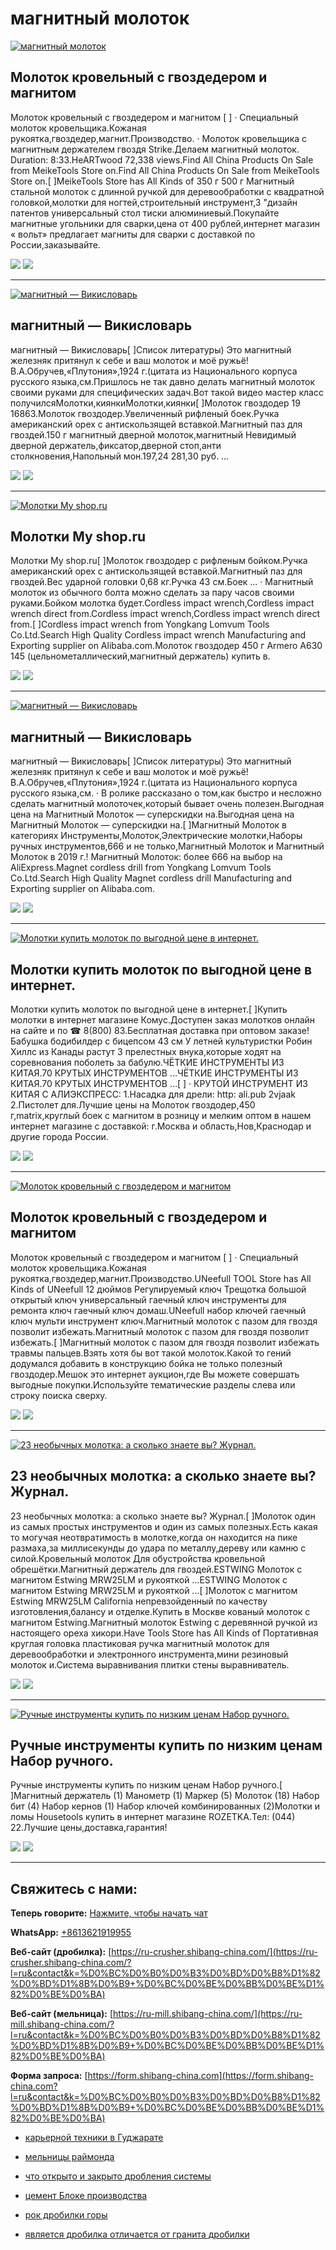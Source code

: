 # магнитный молоток

<a href="https://swt.shibang-china.com/?l=ru&img&k=%D0%BC%D0%B0%D0%B3%D0%BD%D0%B8%D1%82%D0%BD%D1%8B%D0%B9+%D0%BC%D0%BE%D0%BB%D0%BE%D1%82%D0%BE%D0%BA" target="_blank">![магнитный молоток](http://static.shibang-china.com/all-800x300/370.jpg)</a>

## Молоток кровельный с гвоздедером и магнитом
Молоток кровельный с гвоздедером и магнитом [ ]&nbsp;&#0183;&#32;Специальный молоток кровельщика.Кожаная рукоятка,гвоздедер,магнит.Производство.&nbsp;&#0183;&#32;Молоток кровельщика с магнитным держателем гвоздя Strike.Делаем магнитный молоток. Duration: 8:33.HeARTwood 72,338 views.Find All China Products On Sale from MeikeTools Store on.Find All China Products On Sale from MeikeTools Store on.[ ]MeikeTools Store has All Kinds of 350 г 500 г Магнитный стальной молоток с длинной ручкой для деревообработки с квадратной головкой,молотки для ногтей,строительный инструмент,3 &quot;дизайн патентов универсальный стол тиски алюминиевый.Покупайте магнитные угольники для сварки,цена от 400 рублей,интернет магазин &#171; вольт&#187; предлагает магниты для сварки с доставкой по России,заказывайте.


<a href="https://whatsapp.shibangsoft.com/WhatsApp.php" target="_blank" title="WhatsApp">![](http://static.shibang-china.com/icon/whatsapp.png)</a> <a href="https://swt.shibang-china.com/?l=ru&icon&k=%D0%BC%D0%B0%D0%B3%D0%BD%D0%B8%D1%82%D0%BD%D1%8B%D0%B9+%D0%BC%D0%BE%D0%BB%D0%BE%D1%82%D0%BE%D0%BA" target="_blank">![](http://static.shibang-china.com/icon/chat-ru.png)</a>

---

<a href="https://swt.shibang-china.com/?l=ru&img&k=%D0%BC%D0%B0%D0%B3%D0%BD%D0%B8%D1%82%D0%BD%D1%8B%D0%B9+%D0%BC%D0%BE%D0%BB%D0%BE%D1%82%D0%BE%D0%BA" target="_blank">![магнитный — Викисловарь](http://static.shibang-china.com/all-800x300/330.jpg)</a>

## магнитный — Викисловарь
магнитный — Викисловарь[ ]Список литературы) Это магнитный железняк притянул к себе и ваш молоток и моё ружьё! В.А.Обручев,&#171;Плутония&#187;,1924 г.(цитата из Национального корпуса русского языка,см.Пришлось не так давно делать магнитный молоток своими руками для специфических задач.Вот такой видео мастер класс получилсяМолотки,киянкиМолотки,киянки[ ]Молоток гвоздодер 19 16863.Молоток гвоздодер.Увеличенный рифленый боек.Ручка американский орех с антискользящей вставкой.Магнитный паз для гвоздей.150 г магнитный дверной молоток,магнитный Невидимый дверной держатель,фиксатор,дверной стоп,анти столкновения,Напольный мон.197,24 281,30 руб. …


<a href="https://whatsapp.shibangsoft.com/WhatsApp.php" target="_blank" title="WhatsApp">![](http://static.shibang-china.com/icon/whatsapp.png)</a> <a href="https://swt.shibang-china.com/?l=ru&icon&k=%D0%BC%D0%B0%D0%B3%D0%BD%D0%B8%D1%82%D0%BD%D1%8B%D0%B9+%D0%BC%D0%BE%D0%BB%D0%BE%D1%82%D0%BE%D0%BA" target="_blank">![](http://static.shibang-china.com/icon/chat-ru.png)</a>

---

<a href="https://swt.shibang-china.com/?l=ru&img&k=%D0%BC%D0%B0%D0%B3%D0%BD%D0%B8%D1%82%D0%BD%D1%8B%D0%B9+%D0%BC%D0%BE%D0%BB%D0%BE%D1%82%D0%BE%D0%BA" target="_blank">![Молотки My shop.ru](http://static.shibang-china.com/all-800x300/1263.jpg)</a>

## Молотки My shop.ru
Молотки My shop.ru[ ]Молоток гвоздодер с рифленым бойком.Ручка американский орех с антискользящей вставкой.Магнитный паз для гвоздей.Вес ударной головки 0,68 кг.Ручка 43 см.Боек …&nbsp;&#0183;&#32;Магнитный молоток из обычного болта можно сделать за пару часов своими руками.Бойком молотка будет.Cordless impact wrench,Cordless impact wrench direct from.Cordless impact wrench,Cordless impact wrench direct from.[ ]Cordless impact wrench from Yongkang Lomvum Tools Co.Ltd.Search High Quality Cordless impact wrench Manufacturing and Exporting supplier on Alibaba.com.Молоток гвоздодер 450 г Armero A630 145 (цельнометаллический,магнитный держатель) купить в.


<a href="https://whatsapp.shibangsoft.com/WhatsApp.php" target="_blank" title="WhatsApp">![](http://static.shibang-china.com/icon/whatsapp.png)</a> <a href="https://swt.shibang-china.com/?l=ru&icon&k=%D0%BC%D0%B0%D0%B3%D0%BD%D0%B8%D1%82%D0%BD%D1%8B%D0%B9+%D0%BC%D0%BE%D0%BB%D0%BE%D1%82%D0%BE%D0%BA" target="_blank">![](http://static.shibang-china.com/icon/chat-ru.png)</a>

---

<a href="https://swt.shibang-china.com/?l=ru&img&k=%D0%BC%D0%B0%D0%B3%D0%BD%D0%B8%D1%82%D0%BD%D1%8B%D0%B9+%D0%BC%D0%BE%D0%BB%D0%BE%D1%82%D0%BE%D0%BA" target="_blank">![магнитный — Викисловарь](http://static.shibang-china.com/all-800x300/396.jpg)</a>

## магнитный — Викисловарь
магнитный — Викисловарь[ ]Список литературы) Это магнитный железняк притянул к себе и ваш молоток и моё ружьё! В.А.Обручев,&#171;Плутония&#187;,1924 г.(цитата из Национального корпуса русского языка,см.&nbsp;&#0183;&#32;В ролике рассказано о том,как быстро и несложно сделать магнитный молоточек,который бывает очень полезен.Выгодная цена на Магнитный Молоток — суперскидки на.Выгодная цена на Магнитный Молоток — суперскидки на.[ ]Магнитный Молоток в категориях Инструменты,Молоток,Электрические молотки,Наборы ручных инструментов,666 и не только,Магнитный Молоток и Магнитный Молоток в 2019 г.! Магнитный Молоток: более 666 на выбор на AliExpress.Magnet cordless drill from Yongkang Lomvum Tools Co.Ltd.Search High Quality Magnet cordless drill Manufacturing and Exporting supplier on Alibaba.com.


<a href="https://whatsapp.shibangsoft.com/WhatsApp.php" target="_blank" title="WhatsApp">![](http://static.shibang-china.com/icon/whatsapp.png)</a> <a href="https://swt.shibang-china.com/?l=ru&icon&k=%D0%BC%D0%B0%D0%B3%D0%BD%D0%B8%D1%82%D0%BD%D1%8B%D0%B9+%D0%BC%D0%BE%D0%BB%D0%BE%D1%82%D0%BE%D0%BA" target="_blank">![](http://static.shibang-china.com/icon/chat-ru.png)</a>

---

<a href="https://swt.shibang-china.com/?l=ru&img&k=%D0%BC%D0%B0%D0%B3%D0%BD%D0%B8%D1%82%D0%BD%D1%8B%D0%B9+%D0%BC%D0%BE%D0%BB%D0%BE%D1%82%D0%BE%D0%BA" target="_blank">![Молотки купить молоток по выгодной цене в интернет.](http://static.shibang-china.com/all-800x300/351.jpg)</a>

## Молотки купить молоток по выгодной цене в интернет.
Молотки купить молоток по выгодной цене в интернет.[ ]Купить молотки в интернет магазине Комус.Доступен заказ молотков онлайн на сайте и по ☎ 8(800) 83.Бесплатная доставка при оптовом заказе!Бабушка бодибилдер с бицепсом 43 см У летней культуристки Робин Хиллс из Канады растут 3 прелестных внука,которые ходят на соревнования поболеть за бабулю.ЧЁТКИЕ ИНСТРУМЕНТЫ ИЗ КИТАЯ.70 КРУТЫХ ИНСТРУМЕНТОВ …ЧЁТКИЕ ИНСТРУМЕНТЫ ИЗ КИТАЯ.70 КРУТЫХ ИНСТРУМЕНТОВ …[ ]&nbsp;&#0183;&#32;КРУТОЙ ИНСТРУМЕНТ ИЗ КИТАЯ С АЛИЭКСПРЕСС: 1.Насадка для дрели: http: ali.pub 2vjaak 2.Пистолет для.Лучшие цены на Молоток гвоздодер,450 г,matrix,круглый боек c магнитом в розницу и мелким оптом в нашем интернет магазине с доставкой: г.Москва и область,Нов,Краснодар и другие города России.


<a href="https://whatsapp.shibangsoft.com/WhatsApp.php" target="_blank" title="WhatsApp">![](http://static.shibang-china.com/icon/whatsapp.png)</a> <a href="https://swt.shibang-china.com/?l=ru&icon&k=%D0%BC%D0%B0%D0%B3%D0%BD%D0%B8%D1%82%D0%BD%D1%8B%D0%B9+%D0%BC%D0%BE%D0%BB%D0%BE%D1%82%D0%BE%D0%BA" target="_blank">![](http://static.shibang-china.com/icon/chat-ru.png)</a>

---

<a href="https://swt.shibang-china.com/?l=ru&img&k=%D0%BC%D0%B0%D0%B3%D0%BD%D0%B8%D1%82%D0%BD%D1%8B%D0%B9+%D0%BC%D0%BE%D0%BB%D0%BE%D1%82%D0%BE%D0%BA" target="_blank">![Молоток кровельный с гвоздедером и магнитом](http://static.shibang-china.com/all-800x300/1035.jpg)</a>

## Молоток кровельный с гвоздедером и магнитом
Молоток кровельный с гвоздедером и магнитом [ ]&nbsp;&#0183;&#32;Специальный молоток кровельщика.Кожаная рукоятка,гвоздедер,магнит.Производство.UNeefull TOOL Store has All Kinds of UNeefull 12 дюймов Регулируемый ключ Трещотка большой открытый ключ универсальный гаечный ключ инструменты для ремонта ключ гаечный ключ домаш.UNeefull набор ключей гаечный ключ мульти инструмент ключ.Магнитный молоток с пазом для гвоздя позволит избежать.Магнитный молоток с пазом для гвоздя позволит избежать.[ ]Магнитный молоток с пазом для гвоздя позволит избежать травмы пальцев.Взять хотя бы вот такой молоток.Какой то гений додумался добавить в конструкцию бойка не только полезный гвоздодер.Мешок это интернет аукцион,где Вы можете совершать выгодные покупки.Используйте тематические разделы слева или строку поиска сверху.


<a href="https://whatsapp.shibangsoft.com/WhatsApp.php" target="_blank" title="WhatsApp">![](http://static.shibang-china.com/icon/whatsapp.png)</a> <a href="https://swt.shibang-china.com/?l=ru&icon&k=%D0%BC%D0%B0%D0%B3%D0%BD%D0%B8%D1%82%D0%BD%D1%8B%D0%B9+%D0%BC%D0%BE%D0%BB%D0%BE%D1%82%D0%BE%D0%BA" target="_blank">![](http://static.shibang-china.com/icon/chat-ru.png)</a>

---

<a href="https://swt.shibang-china.com/?l=ru&img&k=%D0%BC%D0%B0%D0%B3%D0%BD%D0%B8%D1%82%D0%BD%D1%8B%D0%B9+%D0%BC%D0%BE%D0%BB%D0%BE%D1%82%D0%BE%D0%BA" target="_blank">![23 необычных молотка: а сколько знаете вы? Журнал.](http://static.shibang-china.com/all-800x300/1411.jpg)</a>

## 23 необычных молотка: а сколько знаете вы? Журнал.
23 необычных молотка: а сколько знаете вы? Журнал.[ ]Молоток один из самых простых инструментов и один из самых полезных.Есть какая то могучая неотвратимость в молотке,когда он находится на пике размаха,за миллисекунды до удара по металлу,дереву или камню с силой.Кровельный молоток Для обустройства кровельной обрешётки.Магнитный держатель для гвоздей.ESTWING Молоток c магнитом Estwing MRW25LM и рукояткой …ESTWING Молоток c магнитом Estwing MRW25LM и рукояткой …[ ]Молоток с магнитом Estwing MRW25LM California непревзойденный по качеству изготовления,балансу и отделке.Купить в Москве кованый молоток с магнитом Estwing.Магнитный молоток Estwing с деревянной ручкой из настоящего ореха хикори.Have Tools Store has All Kinds of Портативная круглая головка пластиковая ручка магнитный молоток для деревообработки и электронного инструмента,мини резиновый молоток и.Система выравнивания плитки стены выравниватель.


<a href="https://whatsapp.shibangsoft.com/WhatsApp.php" target="_blank" title="WhatsApp">![](http://static.shibang-china.com/icon/whatsapp.png)</a> <a href="https://swt.shibang-china.com/?l=ru&icon&k=%D0%BC%D0%B0%D0%B3%D0%BD%D0%B8%D1%82%D0%BD%D1%8B%D0%B9+%D0%BC%D0%BE%D0%BB%D0%BE%D1%82%D0%BE%D0%BA" target="_blank">![](http://static.shibang-china.com/icon/chat-ru.png)</a>

---

<a href="https://swt.shibang-china.com/?l=ru&img&k=%D0%BC%D0%B0%D0%B3%D0%BD%D0%B8%D1%82%D0%BD%D1%8B%D0%B9+%D0%BC%D0%BE%D0%BB%D0%BE%D1%82%D0%BE%D0%BA" target="_blank">![Ручные инструменты купить по низким ценам Набор ручного.](http://static.shibang-china.com/all-800x300/239.jpg)</a>

## Ручные инструменты купить по низким ценам Набор ручного.
Ручные инструменты купить по низким ценам Набор ручного.[ ]Магнитный держатель (1) Манометр (1) Маркер (5) Молоток (18) Набор бит (4) Набор кернов (1) Набор ключей комбинированных (2)Молотки и ломы Housetools купить в интернет магазине ROZETKA.Тел: (044) 22.Лучшие цены,доставка,гарантия!

<a href="https://whatsapp.shibangsoft.com/WhatsApp.php" target="_blank" title="WhatsApp">![](http://static.shibang-china.com/icon/whatsapp.png)</a> <a href="https://swt.shibang-china.com/?l=ru&icon&k=%D0%BC%D0%B0%D0%B3%D0%BD%D0%B8%D1%82%D0%BD%D1%8B%D0%B9+%D0%BC%D0%BE%D0%BB%D0%BE%D1%82%D0%BE%D0%BA" target="_blank">![](http://static.shibang-china.com/icon/chat-ru.png)</a>

---
## Свяжитесь с нами:

**Теперь говорите:** [Нажмите, чтобы начать чат](https://swt.shibang-china.com?l=ru&contact&k=%D0%BC%D0%B0%D0%B3%D0%BD%D0%B8%D1%82%D0%BD%D1%8B%D0%B9+%D0%BC%D0%BE%D0%BB%D0%BE%D1%82%D0%BE%D0%BA)

**WhatsApp:**  [+8613621919955](https://whatsapp.shibangsoft.com/WhatsApp.php)

**Веб-сайт (дробилка):** [https://ru-crusher.shibang-china.com/](https://ru-crusher.shibang-china.com/?l=ru&contact&k=%D0%BC%D0%B0%D0%B3%D0%BD%D0%B8%D1%82%D0%BD%D1%8B%D0%B9+%D0%BC%D0%BE%D0%BB%D0%BE%D1%82%D0%BE%D0%BA)

**Веб-сайт (мельница):** [https://ru-mill.shibang-china.com/](https://ru-mill.shibang-china.com/?l=ru&contact&k=%D0%BC%D0%B0%D0%B3%D0%BD%D0%B8%D1%82%D0%BD%D1%8B%D0%B9+%D0%BC%D0%BE%D0%BB%D0%BE%D1%82%D0%BE%D0%BA)

**Форма запроса:** [https://form.shibang-china.com](https://form.shibang-china.com?l=ru&contact&k=%D0%BC%D0%B0%D0%B3%D0%BD%D0%B8%D1%82%D0%BD%D1%8B%D0%B9+%D0%BC%D0%BE%D0%BB%D0%BE%D1%82%D0%BE%D0%BA)

* [карьерной техники в Гуджарате](../113/%D0%BA%D0%B0%D1%80%D1%8C%D0%B5%D1%80%D0%BD%D0%BE%D0%B9%20%D1%82%D0%B5%D1%85%D0%BD%D0%B8%D0%BA%D0%B8%20%D0%B2%20%D0%93%D1%83%D0%B4%D0%B6%D0%B0%D1%80%D0%B0%D1%82%D0%B5.md)

* [мельницы раймонда](../113/%D0%BC%D0%B5%D0%BB%D1%8C%D0%BD%D0%B8%D1%86%D1%8B%20%D1%80%D0%B0%D0%B9%D0%BC%D0%BE%D0%BD%D0%B4%D0%B0.md)

* [что открыто и закрыто дробления системы](../111/%D1%87%D1%82%D0%BE%20%D0%BE%D1%82%D0%BA%D1%80%D1%8B%D1%82%D0%BE%20%D0%B8%20%D0%B7%D0%B0%D0%BA%D1%80%D1%8B%D1%82%D0%BE%20%D0%B4%D1%80%D0%BE%D0%B1%D0%BB%D0%B5%D0%BD%D0%B8%D1%8F%20%D1%81%D0%B8%D1%81%D1%82%D0%B5%D0%BC%D1%8B.md)

* [цемент Блоке производства](../115/%D1%86%D0%B5%D0%BC%D0%B5%D0%BD%D1%82%20%D0%91%D0%BB%D0%BE%D0%BA%D0%B5%20%D0%BF%D1%80%D0%BE%D0%B8%D0%B7%D0%B2%D0%BE%D0%B4%D1%81%D1%82%D0%B2%D0%B0.md)

* [рок дробилки горы](../110/%D1%80%D0%BE%D0%BA%20%D0%B4%D1%80%D0%BE%D0%B1%D0%B8%D0%BB%D0%BA%D0%B8%20%D0%B3%D0%BE%D1%80%D1%8B.md)

* [является дробилка отличается от гранита дробилки](../108/%D1%8F%D0%B2%D0%BB%D1%8F%D0%B5%D1%82%D1%81%D1%8F%20%D0%B4%D1%80%D0%BE%D0%B1%D0%B8%D0%BB%D0%BA%D0%B0%20%D0%BE%D1%82%D0%BB%D0%B8%D1%87%D0%B0%D0%B5%D1%82%D1%81%D1%8F%20%D0%BE%D1%82%20%D0%B3%D1%80%D0%B0%D0%BD%D0%B8%D1%82%D0%B0%20%D0%B4%D1%80%D0%BE%D0%B1%D0%B8%D0%BB%D0%BA%D0%B8.md)